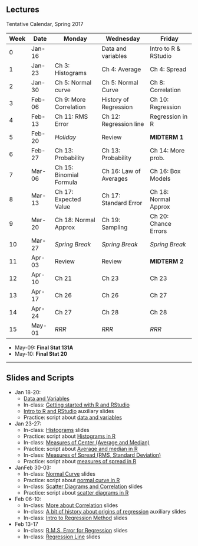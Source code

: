 ## Lectures

Tentative Calendar, Spring 2017


| Week | Date   | Monday                  | Wednesday              | Friday                |
|------|--------|-------------------------|------------------------|-----------------------|
|  0   | Jan-16	|                         | Data and variables	   | Intro to R & RStudio  |
|  1   | Jan-23	| Ch 3: Histograms	      | Ch 4: Average          | Ch 4: Spread          |
|  2   | Jan-30	| Ch 5: Normal curve      | Ch 5: Normal Curve     | Ch 8: Correlation     |
|  3   | Feb-06	| Ch 9: More Correlation  | History of Regression  | Ch 10: Regression     |
|  4   | Feb-13	| Ch 11: RMS Error        | Ch 12: Regression line | Regression in R	   |
|  5   | Feb-20	| _Holiday_               | Review                 | __MIDTERM 1__         |
|  6   | Feb-27	| Ch 13: Probability	  | Ch 13: Probability     | Ch 14: More prob.     |
|  7   | Mar-06	| Ch 15: Binomial Formula |	Ch 16: Law of Averages | Ch 16: Box Models     |
|  8   | Mar-13	| Ch 17: Expected Value	  | Ch 17: Standard Error  | Ch 18: Normal Approx  |
|  9   | Mar-20	| Ch 18: Normal Approx    | Ch 19: Sampling        | Ch 20: Chance Errors  |
| 10   | Mar-27	| _Spring Break_          | _Spring Break_         | _Spring Break_        |
| 11   | Apr-03	| Review	              | Review	               | __MIDTERM 2__         |
| 12   | Apr-10	| Ch 21	                  | Ch 23	               | Ch 23                 |
| 13   | Apr-17	| Ch 26	                  | Ch 26	               | Ch 27                 |
| 14   | Apr-24	| Ch 27	                  | Ch 28	               | Ch 28                 |
| 15   | May-01	| _RRR_                   | _RRR_                  | _RRR_                 |


- May-09: __Final Stat 131A__
- May-10: __Final Stat 20__

-----

## Slides and Scripts

- Jan 18-20: 
	+ [Data and Variables](https://docs.google.com/presentation/d/1k0Ti3489qKExV-X9VzgOq0rCRk0EcjsEB800TDyvfG0/edit?usp=sharing)
	+ In-class: [Getting started with R and RStudio](../scripts/01-R-introduction.pdf)
	+ [Intro to R and RStudio](https://docs.google.com/presentation/d/1jtPoAMnT2-56REz-pFZQWSSSzFVHXOI069vrQCA0r6k/edit?usp=sharing) auxiliary slides
	+ Practice: script about [data and variables](../scripts/02-data-variables.pdf)
- Jan 23-27:
	+ In-class: [Histograms](https://docs.google.com/presentation/d/1D_QNv8HPBRQGqy3ofiJDuLgOpB-awMwwpMchX9n0My4/edit?usp=sharing) slides
	+ Practice: script about [Histograms in R](../scripts/03-histograms.pdf)
	+ In-class: [Measures of Center (Average and Median)](https://docs.google.com/presentation/d/15jjBpSkQmYs99S8A2yvGGR4lwusUcJgBXZYU88158pE/edit?usp=sharing)
	+ Practice: script about [Average and median in R](../scripts/04-measures-center.pdf)
	+ In-class: [Measures of Spread (RMS, Standard Deviation)](https://docs.google.com/presentation/d/1olNOkShLZTBwEywn1AsuX92PvimntXoKMn7eRDh5MRE/edit?usp=sharing)
	+ Practice: script about [measures of spread in R](../scripts/05-measures-spread.pdf)
- JanFeb 30-03:
	+ In-class: [Normal Curve](https://docs.google.com/presentation/d/1_6ZEhuTCDvxesw6H99nJxnJz7shMIU9Hzq4GzWzw0dE/edit?usp=sharing) slides
	+ Practice: script about [normal curve in R](../scripts/06-normal-curve.pdf)
	+ In-class: [Scatter Diagrams and Correlation](https://docs.google.com/presentation/d/1qLtoiX8CrpHL70lZ8LBQN0F-xHuwEnhpVNZalaBnSM8/edit?usp=sharing) slides
	+ Practice: script about [scatter diagrams in R](../scripts/07-scatter-diagrams.pdf)
- Feb 06-10:
	+ In-class: [More about Correlation](https://docs.google.com/presentation/d/1TNmvkcGnhIpZ3N-XLEJwuOcG9tDd6KbdIDzU4K6wivE/edit?usp=sharing) slides
	+ In-class: [A bit of history about origins of regression](https://docs.google.com/presentation/d/1VBdCiJn_QmfeTsCzP29RlL4ldjripPdrSXkUSYfq0Rc/edit?usp=sharing) auxiliary slides
	+ In-class: [Intro to Regression Method](https://docs.google.com/presentation/d/10eQJ3DxVVuC00mQ5aEBNb0nWZh8oX-vJ5mCJRQH39VA/edit?usp=sharing) slides
- Feb 13-17
	+ In-class: [R.M.S. Error for Regression](https://docs.google.com/presentation/d/1KSws7X-9jr1YWtJwPUmdnooodMqBMzRLjDWhsgq04Iw/edit?usp=sharing) slides
	+ In-class: [Regression Line](https://docs.google.com/presentation/d/1bEV8MWCZ6xE2zm5egZXq5wcXOGOnHDJiJvj2tTGMhyI/edit?usp=sharing) slides

